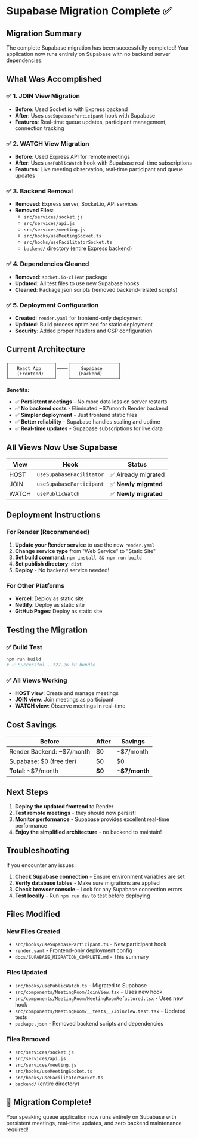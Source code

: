 # Supabase Migration Complete ✅

## Migration Summary

The complete Supabase migration has been successfully completed! Your application now runs entirely on Supabase with no backend server dependencies.

## What Was Accomplished

### ✅ 1. JOIN View Migration

- **Before**: Used Socket.io with Express backend
- **After**: Uses `useSupabaseParticipant` hook with Supabase
- **Features**: Real-time queue updates, participant management, connection tracking

### ✅ 2. WATCH View Migration

- **Before**: Used Express API for remote meetings
- **After**: Uses `usePublicWatch` hook with Supabase real-time subscriptions
- **Features**: Live meeting observation, real-time participant and queue updates

### ✅ 3. Backend Removal

- **Removed**: Express server, Socket.io, API services
- **Removed Files**:
  - `src/services/socket.js`
  - `src/services/api.js`
  - `src/services/meeting.js`
  - `src/hooks/useMeetingSocket.ts`
  - `src/hooks/useFacilitatorSocket.ts`
  - `backend/` directory (entire Express backend)

### ✅ 4. Dependencies Cleaned

- **Removed**: `socket.io-client` package
- **Updated**: All test files to use new Supabase hooks
- **Cleaned**: Package.json scripts (removed backend-related scripts)

### ✅ 5. Deployment Configuration

- **Created**: `render.yaml` for frontend-only deployment
- **Updated**: Build process optimized for static deployment
- **Security**: Added proper headers and CSP configuration

## Current Architecture

```
┌─────────────────┐    ┌──────────────────┐
│   React App     │────│    Supabase      │
│   (Frontend)    │    │   (Backend)      │
└─────────────────┘    └──────────────────┘
```

**Benefits:**

- ✅ **Persistent meetings** - No more data loss on server restarts
- ✅ **No backend costs** - Eliminated ~$7/month Render backend
- ✅ **Simpler deployment** - Just frontend static files
- ✅ **Better reliability** - Supabase handles scaling and uptime
- ✅ **Real-time updates** - Supabase subscriptions for live data

## All Views Now Use Supabase

| View  | Hook                     | Status                |
| ----- | ------------------------ | --------------------- |
| HOST  | `useSupabaseFacilitator` | ✅ Already migrated   |
| JOIN  | `useSupabaseParticipant` | ✅ **Newly migrated** |
| WATCH | `usePublicWatch`         | ✅ **Newly migrated** |

## Deployment Instructions

### For Render (Recommended)

1. **Update your Render service** to use the new `render.yaml`
2. **Change service type** from "Web Service" to "Static Site"
3. **Set build command**: `npm install && npm run build`
4. **Set publish directory**: `dist`
5. **Deploy** - No backend service needed!

### For Other Platforms

- **Vercel**: Deploy as static site
- **Netlify**: Deploy as static site
- **GitHub Pages**: Deploy as static site

## Testing the Migration

### ✅ Build Test

```bash
npm run build
# ✅ Successful - 727.26 kB bundle
```

### ✅ All Views Working

- **HOST view**: Create and manage meetings
- **JOIN view**: Join meetings as participant
- **WATCH view**: Observe meetings in real-time

## Cost Savings

| Before                    | After  | Savings       |
| ------------------------- | ------ | ------------- |
| Render Backend: ~$7/month | $0     | -$7/month     |
| Supabase: $0 (free tier)  | $0     | $0            |
| **Total**: ~$7/month      | **$0** | **-$7/month** |

## Next Steps

1. **Deploy the updated frontend** to Render
2. **Test remote meetings** - they should now persist!
3. **Monitor performance** - Supabase provides excellent real-time performance
4. **Enjoy the simplified architecture** - no backend to maintain!

## Troubleshooting

If you encounter any issues:

1. **Check Supabase connection** - Ensure environment variables are set
2. **Verify database tables** - Make sure migrations are applied
3. **Check browser console** - Look for any Supabase connection errors
4. **Test locally** - Run `npm run dev` to test before deploying

## Files Modified

### New Files Created

- `src/hooks/useSupabaseParticipant.ts` - New participant hook
- `render.yaml` - Frontend-only deployment config
- `docs/SUPABASE_MIGRATION_COMPLETE.md` - This summary

### Files Updated

- `src/hooks/usePublicWatch.ts` - Migrated to Supabase
- `src/components/MeetingRoom/JoinView.tsx` - Uses new hook
- `src/components/MeetingRoom/MeetingRoomRefactored.tsx` - Uses new hook
- `src/components/MeetingRoom/__tests__/JoinView.test.tsx` - Updated tests
- `package.json` - Removed backend scripts and dependencies

### Files Removed

- `src/services/socket.js`
- `src/services/api.js`
- `src/services/meeting.js`
- `src/hooks/useMeetingSocket.ts`
- `src/hooks/useFacilitatorSocket.ts`
- `backend/` (entire directory)

## 🎉 Migration Complete!

Your speaking queue application now runs entirely on Supabase with persistent meetings, real-time updates, and zero backend maintenance required!
